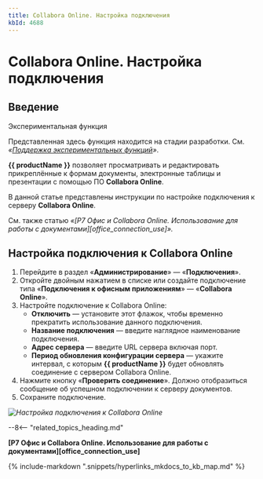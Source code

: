 ```yaml
---
title: Collabora Online. Настройка подключения
kbId: 4688
---
```


# Collabora Online. Настройка подключения

## Введение

Экспериментальная функция

Представленная здесь функция находится на стадии разработки. См. *«[Поддержка экспериментальных функций](https://kb.comindware.ru/article.php?id=4579#mcetoc_1hsfq7ksu2)»*.

**{{ productName }}** позволяет просматривать и редактировать прикреплённые к формам документы, электронные таблицы и презентации с помощью ПО **Collabora Online**.

В данной статье представлены инструкции по настройке подключения к серверу **Collabora Online**.

См. также статью *«[Р7 Офис и Collabora Online. Использование для работы с документами][office_connection_use]».*

## Настройка подключения к Collabora Online

1. Перейдите в раздел «**Администрирование**» — «**Подключения**».
2. Откройте двойным нажатием в списке или создайте подключение типа «**Подключения к офисным приложениям**» — «**Collabora Online**».
3. Настройте подключение к Collabora Online:
   - **Отключить** — установите этот флажок, чтобы временно прекратить использование данного подключения.
   - **Название подключения** — введите наглядное наименование подключения.
   - **Адрес сервера** — введите URL сервера включая порт.
   - **Период обновления конфигурации сервера** — укажите интервал, с которым **{{ productName }}** будет обновлять соединение с сервером Collabora Online.
4. Нажмите кнопку «**Проверить соединение**». Должно отобразиться сообщение об успешном подключении к cерверу документов.
5. Сохраните подключение.

_![Настройка подключения к Collabora Online](https://kb.comindware.ru/assets/img_65e72c450bcdb.png)_

--8<-- "related_topics_heading.md"

**[Р7 Офис и Collabora Online. Использование для работы с документами][office_connection_use]**

{% include-markdown ".snippets/hyperlinks_mkdocs_to_kb_map.md" %}
